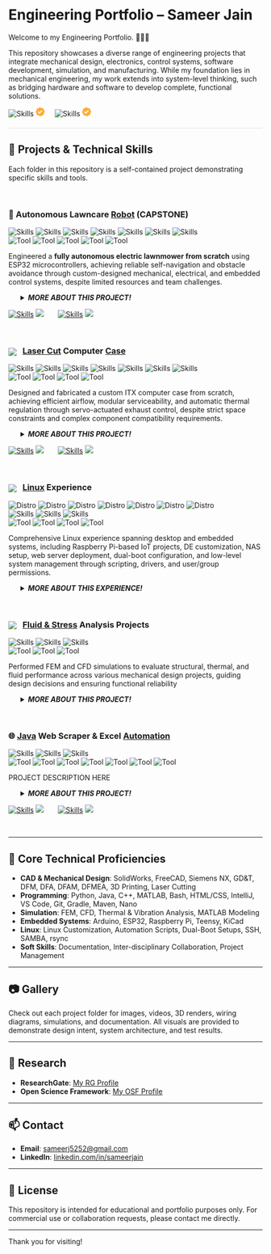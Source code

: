 # Engineering Portfolio – Sameer Jain

Welcome to my Engineering Portfolio. 🙋🏽‍♂️

This repository showcases a diverse range of engineering projects that integrate mechanical design, electronics, control systems, software development, simulation, and manufacturing. While my foundation lies in mechanical engineering, my work extends into system-level thinking, such as bridging hardware and software to develop complete, functional solutions.

![Skills](https://img.shields.io/badge/SolidWorks-CSWA-EB225E) <img src="https://github.com/sameer52/images-icons-data/blob/main/images/other/certified-orange-check.png" alt="SW-CSWA" width="18"/> &nbsp;&nbsp;&nbsp;<!--![Skills](https://img.shields.io/badge/SolidWorks-CSWP-009973) <img src="https://github.com/sameer52/images-icons-data/blob/main/images/other/certified-orange-check.png" alt="SW-CSWP" width="18"/> &nbsp;&nbsp;&nbsp; -->
![Skills](https://img.shields.io/badge/Python-PCEP-0066FF) <img src="https://github.com/sameer52/images-icons-data/blob/main/images/other/certified-orange-check.png" alt="Py-PCEP" width="18"/> &nbsp;&nbsp;&nbsp;

<hr style="height:1px; background-color:#e0e0e0; border:none; margin: 20px 0;">

## 📂 Projects & Technical Skills

Each folder in this repository is a self-contained project demonstrating specific skills and tools. <!-- This layout presents both context and capability in a condensed, reader-friendly format. -->

<br>

<!-- LAWNMOWER CAPSTONE -->
### 🤖 Autonomous Lawncare <ins>Robot</ins> (CAPSTONE)

![Skills](https://img.shields.io/badge/Skills-Solid_Modeling-02699C)
![Skills](https://img.shields.io/badge/CAD_Assembly-02699C)
![Skills](https://img.shields.io/badge/Embedded_Control_Logic-02699C)
![Skills](https://img.shields.io/badge/Sensor_Fusion-02699C)
![Skills](https://img.shields.io/badge/GD﹠T-02699C)
![Skills](https://img.shields.io/badge/DFM-02699C)
![Skills](https://img.shields.io/badge/DFA-02699C)  
![Tool](https://img.shields.io/badge/Tools-Arduino-FEED95)
![Tool](https://img.shields.io/badge/ESP32-FEED95)
![Tool](https://img.shields.io/badge/Solidworks-FEED95)
![Tool](https://img.shields.io/badge/3D_Printing-FEED95)
![Tool](https://img.shields.io/badge/GD&T-FEED95)

Engineered a <strong>fully autonomous electric lawnmower from scratch</strong> using ESP32 microcontrollers, achieving reliable self-navigation and obstacle avoidance through custom-designed mechanical, electrical, and embedded control systems, despite limited resources and team challenges.

<ul>
  <details>
  <summary><strong><i>MORE ABOUT THIS PROJECT!</i></strong></summary>
    <table style="width:100%; border:none; border-collapse:collapse;">
      <tr>
        <td style="vertical-align:middle;">
            <li>Spearheaded mechanical development from initial requirements to final prototype, emphasizing modularity for <strong>maintenance</strong> and <strong>continuous</strong> improvement</li>
            &nbsp;
            <li>Created an original PLA chassis in SolidWorks, validated structural integrity with anisotropic FEM simulations to ensure durability during operation</li>
            &nbsp;
            <li>Applied DFA principles to simplify assembly, reducing build time and minimizing errors during prototyping and testing.</li>
            &nbsp;
            <li>Minimized part count, improving system reliability and simplifying maintenance across iterations.</li>
            &nbsp;
            <li>Applied DFM principles to accelerate iteration cycles within project timeline despite limited team resources.</li>
            &nbsp;
            <li>Each of the 11 iterations targeted key areas including but not limited to</li>
            <ul>
              <li>drive system, chassis stiffness, internal component layout, and cutting mechanism integration</li>
            </ul>
            &nbsp;
            <li>Implemented an induced boundary wire system enabling safe autonomous operation within user-defined zones</li>
            &nbsp;
            <li>Programmed embedded navigation and obstacle avoidance logic using Arduino IDE with responsive sensor fusion and feedback control.</li>
            &nbsp;
            <li>Tuned hardware/software integration through repeated field tests, improving stability, accuracy, and response time over time.</li>
        </td>
        <td style="text-align:center;">
          <img src="https://github.com/sameer52/images-icons-data/blob/main/images/capstone-lawnmower/assembled-new-shell.JPG" alt="Lawnmower Image 1" style="width:290px;"><br>
          <img src="https://github.com/sameer52/images-icons-data/blob/main/images/capstone-lawnmower/battery-access-hatch-cropped.JPG" alt="Lawnmower Image 1" style="width:290px;"><br>
          <img src="https://github.com/sameer52/images-icons-data/blob/main/images/capstone-lawnmower/battery-clamp.JPG" alt="Lawnmower Image 1" style="width:290px;"><br>
          <img src="https://github.com/sameer52/images-icons-data/blob/main/images/capstone-lawnmower/drive-assembly-rear-white.JPG" alt="Lawnmower Image 1" style="width:290px;"><br>
          <img src="https://github.com/sameer52/images-icons-data/blob/main/images/capstone-lawnmower/motor-exploded-view-cropped.JPG" alt="Lawnmower Image 1" style="width:290px;"><br>
          <img src="https://github.com/sameer52/Autonomous-Lawnmower/blob/main/images/capstone-lawnmower-cropped.jpg" alt="Lawnmower Image 1" style="width:290px;"><br>
        </td>
      </tr>
    </table>
  </details>
</ul>

[![Skills](https://img.shields.io/badge/GitHub-PROJECT_LINK_|_Click_Me!-82DFC6)](https://github.com/sameer52/Autonomous-Lawnmower) <img src="https://images.icon-icons.com/2550/PNG/512/link_icon_152591.png" width="18"/> &nbsp;&nbsp;&nbsp;&nbsp;&nbsp;
[![Skills](https://img.shields.io/badge/OSF-PROJECT_LINK_|_Click_Me!-82DFC6)](https://osf.io/hv5g8/) <img src="https://images.icon-icons.com/2550/PNG/512/link_icon_152591.png" width="18"/>

<br>


<!-- ITX PC CASE -->
<h3>
  <img src="https://github.com/user-attachments/assets/eda94c2a-d5bd-4a34-8661-9ba9af9366ef" width="20" style="vertical-align:middle; margin-right:8px;">
  <ins>Laser Cut</ins> Computer <ins>Case<ins>
</h3>

![Skills](https://img.shields.io/badge/Skills-Solid_Modeling-02699C)
![Skills](https://img.shields.io/badge/Airflow_Optimization-02699C)
![Skills](https://img.shields.io/badge/Thermal_Analysis-02699C)
![Skills](https://img.shields.io/badge/CAD_Assembly-02699C)
![Skills](https://img.shields.io/badge/GD﹠T-02699C)
![Skills](https://img.shields.io/badge/DFM-02699C)
![Skills](https://img.shields.io/badge/DFA-02699C)  
![Tool](https://img.shields.io/badge/Tools-Solidworks-FEED95)
![Tool](https://img.shields.io/badge/Fluid_Simulation-FEED95)
![Tool](https://img.shields.io/badge/FDM_3D_Printer-FEED95)
![Tool](https://img.shields.io/badge/BambuStudio-FEED95)

Designed and fabricated a custom ITX computer case from scratch, achieving efficient airflow, modular serviceability, and automatic thermal regulation through servo-actuated exhaust control, despite strict space constraints and complex component compatibility requirements. 

<ul>
  <details>
  <summary><strong><i>MORE ABOUT THIS PROJECT!</i></strong></summary>
    <table style="width:100%; border:none; border-collapse:collapse;">
      <tr>
        <td style="text-align:left; vertical-align:top;">
          <li>Led complete design and prototyping of a custom 18L Mini-ITX PC case, including user research, CAD, simulation, and physical testing</li>
          &nbsp;
          <li>Ran FEM and CFD simulations to reduce thermal hotspots by 20% and ensure mechanical integrity</li>
          &nbsp;
          <li>Designed for manufacturing with PLA 3D printing and laser cutting (wood, acrylic, aluminum)</li>
          &nbsp;
          <li>Completed 13 iterative revisions driven by airflow, thermal, and assembly optimizations</li>
          &nbsp;
          <li>Applied DFA principles to minimize assembly time and improve internal accessibility</li>
          &nbsp;
          <li>Added usability features: cable/airflow channels, magnetic panels, drive mounts, and active airflow control</li>
        </td>
        <td style="text-align:center; vertical-align:center;">
          <!-- <img src="https://github.com/sameer52/ITX-Case/blob/main/images/ITX-Case-V3-WIP-portrait.png" alt="Project Image" style="width:300px; border-radius:8px;"> -->
          <img src="https://github.com/sameer52/images-icons-data/blob/main/images/itx-case/itxcase-front-top-iso-inside-both.jpg" alt="Project Image" style="width:300px; border-radius:8px;">
        </td>
      </tr>
    </table>
  </details>
</ul>

[![Skills](https://img.shields.io/badge/GitHub-PROJECT_LINK_|_Click_Me!-82DFC6)](https://github.com/sameer52) <img src="https://images.icon-icons.com/2550/PNG/512/link_icon_152591.png" width="18"/> &nbsp;&nbsp;&nbsp;&nbsp;&nbsp;
[![Skills](https://img.shields.io/badge/OSF-PROJECT_LINK_|_Click_Me!-82DFC6)](https://osf.io/hv5g8/) <img src="https://images.icon-icons.com/2550/PNG/512/link_icon_152591.png" width="18"/>

<br>


<!-- LINUX EXPERIENCE -->
<h3>
  <img src="https://github.com/user-attachments/assets/edc6147f-69c3-4395-a7a1-f5c29cd0613c" width="20" style="vertical-align:middle; margin-right:8px;">
  <ins>Linux</ins> Experience
</h3>

![Distro](https://img.shields.io/badge/Distros-KDE_Neon-B6B6B6)
![Distro](https://img.shields.io/badge/Ubuntu-B6B6B6)
![Distro](https://img.shields.io/badge/Kubuntu-B6B6B6)
![Distro](https://img.shields.io/badge/OrangePi_OS-B6B6B6)
![Distro](https://img.shields.io/badge/Manjaro-B6B6B6)
![Distro](https://img.shields.io/badge/Pop!_OS-B6B6B6)
![Distro](https://img.shields.io/badge/GalliumOS-B6B6B6)  
![Skills](https://img.shields.io/badge/Skills-Shell_Scripting-02699C)
![Skills](https://img.shields.io/badge/Networking-02699C)
![Skills](https://img.shields.io/badge/Permission_Mgmt-02699C)  
![Tool](https://img.shields.io/badge/Tools-Samba-FEED95)
![Tool](https://img.shields.io/badge/SSH-FEED95)
![Tool](https://img.shields.io/badge/RSYNC-FEED95)
![Tool](https://img.shields.io/badge/RCLONE-FEED95)

Comprehensive Linux experience spanning desktop and embedded systems, including Raspberry Pi-based IoT projects, DE customization, NAS setup, web server deployment, dual-boot configuration, and low-level system management through scripting, drivers, and user/group permissions. 

<ul>
  <details>
  <summary><strong><i>MORE ABOUT THIS EXPERIENCE!</i></strong></summary>
    <table style="width:100%; border:none; border-collapse:collapse;">
      <tr>
        <td style="vertical-align:middle;">
            <li>Daily-drive KDE Neon 6 with KDE Plasma Desktop, customizing the UI, shell environment, and window manager to streamline productivity and engineering workflows.</li>
            &nbsp;
            <li>Managed Linux bootloader and GRUB entries to support dual-boot configurations and fine-tuned system startup parameters.</li>
            &nbsp;
            <li>Built a headless Raspberry Pi NAS running Ubuntu Server 22.04 LTS, configured with Samba for network file sharing, SSH for remote access, and rsync for automated backups across devices.</li>
            &nbsp;
            <li>Created custom Bash scripts for system maintenance, automated package updates, and deployment tasks on multiple machines.</li>
            &nbsp;
            <li>Implemented automated system services with systemd and cron, allowing for scheduled backups, service restarts, and log rotation on Linux servers.</li>
            &nbsp;
            <li>Configured ROS (Noetic) workspaces on Ubuntu-based systems, using catkin build tools, roslaunch files, and custom message/service definitions for robot simulation and control.</li>
        </td>
        <td style="text-align:center;">
          <img src="https://github.com/sameer52/images-icons-data/blob/main/images/linux-projects/Kubuntu_24.10_desktop_screenshot.png" alt="KDE-DE" style="width:290px;"><br>
          <img src="https://github.com/sameer52/images-icons-data/blob/main/images/linux-projects/neon-grub-menu.jpg" alt="GRUB-Menu" style="width:290px;"><br>
          <img src="https://github.com/sameer52/images-icons-data/blob/main/images/linux-projects/pi-nas-scaledown.jpg" alt="OPi-NAS" style="width:290px;"><br>
        </td>
      </tr>
    </table>
  </details>
</ul>

<br>


<!-- SIMULATION PROJECTS -->
<h3>
  <img src="https://github.com/user-attachments/assets/9890478d-9641-469b-bb84-5c88dc1840b1" width="20" style="vertical-align:middle; margin-right:8px;">
  <ins>Fluid & Stress</ins> Analysis Projects
</h3>

![Skills](https://img.shields.io/badge/Skills-Stress_&_Modal_Analysis-02699C)
![Skills](https://img.shields.io/badge/Dynamic_System_Modeling-02699C)
![Skills](https://img.shields.io/badge/Thermal_behavior-02699C)  
![Tool](https://img.shields.io/badge/Tools-SolidWorks_Simulation-FEED95)
![Tool](https://img.shields.io/badge/MATLAB-FEED95)
![Tool](https://img.shields.io/badge/Numerical_Methods-FEED95)

Performed FEM and CFD simulations to evaluate structural, thermal, and fluid performance across various mechanical design projects, guiding design decisions and ensuring functional reliability

<ul>
  <details>
  <summary><strong><i>MORE ABOUT THIS PROJECT!</i></strong></summary>
    <table style="width:100%; border:none; border-collapse:collapse;">
      <tr>
        <td style="vertical-align:middle;">
            <li></li>
            &nbsp;
            <li></li>
            &nbsp;
            <li></li>
            &nbsp;
            <li></li>
            &nbsp;
            <li></li>
            &nbsp;
            <li></li>
            &nbsp;
            <li></li>
        </td>
        <td style="text-align:center;">
          <img src="https://github.com/sameer52/images-icons-data/blob/main/images/analysis-projects/tauno-cover-analysis-results.png" alt="Image 1" style="width:290px;"><br>
        </td>
      </tr>
    </table>
  </details>
</ul>

<br>


<!-- JAVA WEBSCRAPING TOOL -->
### 🌐 <ins>Java</ins> Web Scraper & Excel <ins>Automation</ins>  

![Skills](https://img.shields.io/badge/Skills-Web_Automation-02699C)
![Skills](https://img.shields.io/badge/Data_Parsing-02699C)
![Skills](https://img.shields.io/badge/Test_Driven_Development-02699C)  
![Tool](https://img.shields.io/badge/Tools-Java-FEED95)
![Tool](https://img.shields.io/badge/Selenium-FEED95)
![Tool](https://img.shields.io/badge/Apache_POI_API-FEED95)
![Tool](https://img.shields.io/badge/TestNG-FEED95)
![Tool](https://img.shields.io/badge/IntelliJ-FEED95)
![Tool](https://img.shields.io/badge/Gradle-FEED95)
![Tool](https://img.shields.io/badge/Maven-FEED95)

PROJECT DESCRIPTION HERE

<ul>
  <details>
  <summary><strong><i>MORE ABOUT THIS PROJECT!</i></strong></summary>
    <table style="width:100%; border:none; border-collapse:collapse;">
      <tr>
        <td style="vertical-align:middle;">
            &nbsp;
            <li>Developed a standalone Java application that automates web data extraction and Excel report generation.</li>
            &nbsp;
            <li>Used <b>Selenium</b> to collect structured information from dynamic websites and export it into formatted Excel files with <b>Apache POI</b>.</li>
            &nbsp;
            <li>Designed a <b>Swing-based graphical interface</b> that allows users to select parameters, monitor progress, and save reports with ease.</li>
            &nbsp;
            <li>Packaged the program as a <b>portable JAR executable</b>, ensuring cross-platform compatibility and simple deployment.</li>
            &nbsp;
            <li>Authored comprehensive <b>Javadocs</b> and a detailed <b>project manual</b> describing the system’s architecture, history, purpose, maintenance steps, and usage instructions.</li>
            &nbsp;
            <li>Focused on reliability and scalability by implementing modular code, exception handling, and retry logic for unstable network conditions.</li>
            &nbsp;
            <li>Reduced manual data collection time by over 90%, while providing a maintainable foundation for future automation tasks.</li>
            &nbsp;
            <li><b>Technologies:</b> Java, Selenium, Apache POI, Swing, Object-Oriented Design, Automation</li>
        </td>
      </tr>
    </table>
  </details>
</ul>

[![Skills](https://img.shields.io/badge/GitHub-PROJECT_LINK_|_Click_Me!-82DFC6)](https://github.com/sameer52/) <img src="https://images.icon-icons.com/2550/PNG/512/link_icon_152591.png" width="18"/> &nbsp;&nbsp;&nbsp;&nbsp;&nbsp;
[![Skills](https://img.shields.io/badge/OSF-PROJECT_LINK_|_Click_Me!-82DFC6)](https://osf.io/hv5g8/) <img src="https://images.icon-icons.com/2550/PNG/512/link_icon_152591.png" width="18"/>

<br>


---

## 🧠 Core Technical Proficiencies

- **CAD & Mechanical Design**: SolidWorks, FreeCAD, Siemens NX, GD&T, DFM, DFA, DFAM, DFMEA, 3D Printing, Laser Cutting  
- **Programming**: Python, Java, C++, MATLAB, Bash, HTML/CSS, IntelliJ, VS Code, Git, Gradle, Maven, Nano  
- **Simulation**: FEM, CFD, Thermal & Vibration Analysis, MATLAB Modeling  
- **Embedded Systems**: Arduino, ESP32, Raspberry Pi, Teensy, KiCad  
- **Linux**: Linux Customization, Automation Scripts, Dual-Boot Setups, SSH, SAMBA, rsync  
- **Soft Skills**: Documentation, Inter-disciplinary Collaboration, Project Management

---

## 📷 Gallery

Check out each project folder for images, videos, 3D renders, wiring diagrams, simulations, and documentation. All visuals are provided to demonstrate design intent, system architecture, and test results.

---

## 🔬 Research

- **ResearchGate**: [My RG Profile](https://www.researchgate.net/profile/Sameer-Jain-9?ev=hdr_xprf)
- **Open Science Framework**: [My OSF Profile](https://osf.io/hv5g8/)

---

## 📫 Contact

- **Email**: sameerj5252@gmail.com
- **LinkedIn**: [linkedin.com/in/sameerjain](https://www.linkedin.com/in/sameerjain0841/)  

---

## 📜 License

This repository is intended for educational and portfolio purposes only. For commercial use or collaboration requests, please contact me directly.

---

Thank you for visiting!



<!--![Example Badge](https://img.shields.io/badge/Skill-Python-blue)
![Example Badge](https://img.shields.io/badge/just_the_message-8A2BE2)
![Other](https://img.shields.io/badge/Distros/Other-656565)
![Other](https://img.shields.io/badge/Distros/Other-B6B6B6)
![Skills](https://img.shields.io/badge/Skills-02699C)
![Tool](https://img.shields.io/badge/Tools-FEED95) -->

